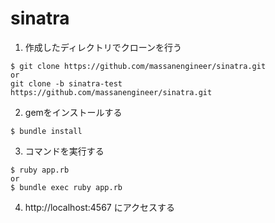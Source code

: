 # sinatra


1. 作成したディレクトリでクローンを行う
```
$ git clone https://github.com/massanengineer/sinatra.git
or
git clone -b sinatra-test https://github.com/massanengineer/sinatra.git
```

2. gemをインストールする
```
$ bundle install
```

3. コマンドを実行する
```
$ ruby app.rb
or
$ bundle exec ruby app.rb
```

4. http://localhost:4567 にアクセスする